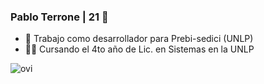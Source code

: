 ### Pablo Terrone | 21 👋

- :briefcase: Trabajo como desarrollador para Prebi-sedici (UNLP)
- :man_student: Cursando el 4to año de Lic. en Sistemas en la UNLP

<img src="https://github-readme-stats.vercel.app/api/top-langs?username=pablot21&show_icons=true&locale=en&layout=compact&theme=chartreuse-dark" alt="ovi" />
